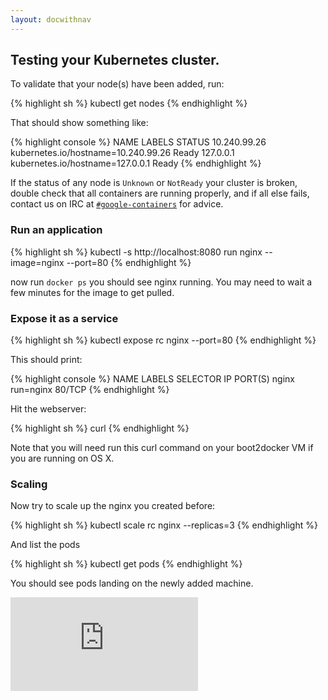 ```yaml
---
layout: docwithnav
---
```

<!-- BEGIN MUNGE: UNVERSIONED_WARNING -->


<!-- END MUNGE: UNVERSIONED_WARNING -->

## Testing your Kubernetes cluster.

To validate that your node(s) have been added, run:

{% highlight sh %}
kubectl get nodes
{% endhighlight %}

That should show something like:

{% highlight console %}
NAME           LABELS                                 STATUS
10.240.99.26   kubernetes.io/hostname=10.240.99.26    Ready
127.0.0.1      kubernetes.io/hostname=127.0.0.1       Ready
{% endhighlight %}

If the status of any node is `Unknown` or `NotReady` your cluster is broken, double check that all containers are running properly, and if all else fails, contact us on IRC at
[`#google-containers`](http://webchat.freenode.net/?channels=google-containers) for advice.

### Run an application

{% highlight sh %}
kubectl -s http://localhost:8080 run nginx --image=nginx --port=80
{% endhighlight %}

now run `docker ps` you should see nginx running.  You may need to wait a few minutes for the image to get pulled.

### Expose it as a service

{% highlight sh %}
kubectl expose rc nginx --port=80
{% endhighlight %}

This should print:

{% highlight console %}
NAME      LABELS    SELECTOR              IP          PORT(S)
nginx     <none>    run=nginx             <ip-addr>   80/TCP
{% endhighlight %}

Hit the webserver:

{% highlight sh %}
curl <insert-ip-from-above-here>
{% endhighlight %}

Note that you will need run this curl command on your boot2docker VM if you are running on OS X.

### Scaling 

Now try to scale up the nginx you created before:

{% highlight sh %}
kubectl scale rc nginx --replicas=3
{% endhighlight %}

And list the pods

{% highlight sh %}
kubectl get pods
{% endhighlight %}

You should see pods landing on the newly added machine.


<!-- BEGIN MUNGE: GENERATED_ANALYTICS -->
[![Analytics](https://kubernetes-site.appspot.com/UA-36037335-10/GitHub/docs/getting-started-guides/docker-multinode/testing.md?pixel)]()
<!-- END MUNGE: GENERATED_ANALYTICS -->

